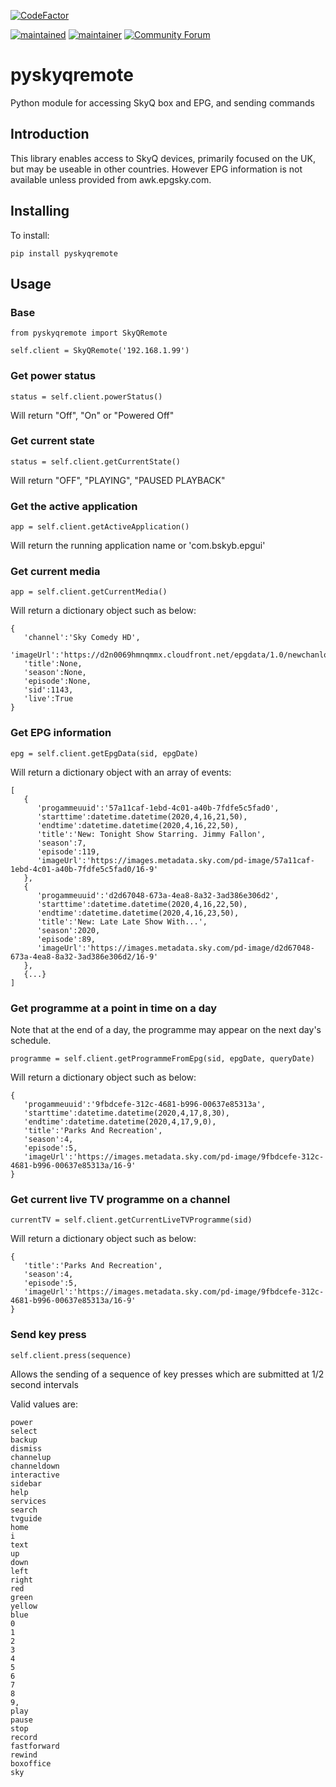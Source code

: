 [![CodeFactor](https://www.codefactor.io/repository/github/rogerselwyn/skyq_remote/badge)](https://www.codefactor.io/repository/github/rogerselwyn/skyq_remote)

[![maintained](https://img.shields.io/maintenance/yes/2020.svg)](#)
[![maintainer](https://img.shields.io/badge/maintainer-%20%40RogerSelwyn-blue.svg)](https://github.com/RogerSelwyn)
[![Community Forum](https://img.shields.io/badge/community-forum-brightgreen.svg)](https://community.home-assistant.io/t/custom-component-skyq-media-player/140306)

# pyskyqremote
Python module for accessing SkyQ box and EPG, and sending commands

## Introduction

This library enables access to SkyQ devices, primarily focused on the UK, but may be useable in other countries. However EPG information is not available unless provided from awk.epgsky.com.

## Installing

To install:

```
pip install pyskyqremote
```

## Usage

### Base
```
from pyskyqremote import SkyQRemote

self.client = SkyQRemote('192.168.1.99')
```

### Get power status

```
status = self.client.powerStatus()
```

Will return "Off", "On" or "Powered Off" 

### Get current state

```
status = self.client.getCurrentState()
```

Will return "OFF", "PLAYING", "PAUSED PLAYBACK"

### Get the active application

```
app = self.client.getActiveApplication()
```

Will return the running application name or 'com.bskyb.epgui'

### Get current media

```
app = self.client.getCurrentMedia()
```

Will return a dictionary object such as below:

```
{
   'channel':'Sky Comedy HD',
   'imageUrl':'https://d2n0069hmnqmmx.cloudfront.net/epgdata/1.0/newchanlogos/600/600/skychb1143.png',
   'title':None,
   'season':None,
   'episode':None,
   'sid':1143,
   'live':True
}
```

### Get EPG information

```
epg = self.client.getEpgData(sid, epgDate)
```

Will return a dictionary object with an array of events:

```
[
   {
      'progammeuuid':'57a11caf-1ebd-4c01-a40b-7fdfe5c5fad0',
      'starttime':datetime.datetime(2020,4,16,21,50),
      'endtime':datetime.datetime(2020,4,16,22,50),
      'title':'New: Tonight Show Starring. Jimmy Fallon',
      'season':7,
      'episode':119,
      'imageUrl':'https://images.metadata.sky.com/pd-image/57a11caf-1ebd-4c01-a40b-7fdfe5c5fad0/16-9'
   },
   {
      'progammeuuid':'d2d67048-673a-4ea8-8a32-3ad386e306d2',
      'starttime':datetime.datetime(2020,4,16,22,50),
      'endtime':datetime.datetime(2020,4,16,23,50),
      'title':'New: Late Late Show With...',
      'season':2020,
      'episode':89,
      'imageUrl':'https://images.metadata.sky.com/pd-image/d2d67048-673a-4ea8-8a32-3ad386e306d2/16-9'
   },
   {...}
]
```

### Get programme at a point in time on a day 

Note that at the end of a day, the programme may appear on the next day's schedule. 

```
programme = self.client.getProgrammeFromEpg(sid, epgDate, queryDate)
```

Will return a dictionary object such as below:

```
{
   'progammeuuid':'9fbdcefe-312c-4681-b996-00637e85313a',
   'starttime':datetime.datetime(2020,4,17,8,30),
   'endtime':datetime.datetime(2020,4,17,9,0),
   'title':'Parks And Recreation',
   'season':4,
   'episode':5,
   'imageUrl':'https://images.metadata.sky.com/pd-image/9fbdcefe-312c-4681-b996-00637e85313a/16-9'
}
```

### Get current live TV programme on a channel

```
currentTV = self.client.getCurrentLiveTVProgramme(sid)
```

Will return a dictionary object such as below:

```
{
   'title':'Parks And Recreation',
   'season':4,
   'episode':5,
   'imageUrl':'https://images.metadata.sky.com/pd-image/9fbdcefe-312c-4681-b996-00637e85313a/16-9'
}
```

### Send key press

```
self.client.press(sequence)
```

Allows the sending of a sequence of key presses which are submitted at 1/2 second intervals

Valid values are:
```
power 
select 
backup 
dismiss 
channelup 
channeldown 
interactive 
sidebar 
help 
services 
search 
tvguide 
home 
i 
text 
up 
down 
left 
right 
red 
green 
yellow 
blue 
0 
1 
2 
3 
4
5 
6 
7 
8 
9,
play 
pause 
stop 
record 
fastforward 
rewind 
boxoffice 
sky 
```
